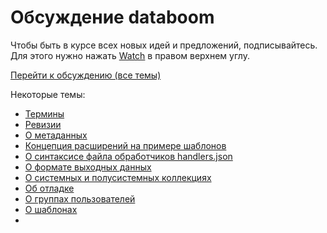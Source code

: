 # Обсуждение databoom
Чтобы быть в курсе всех новых идей и предложений, подписывайтесь.
Для этого нужно нажать [Watch](https://github.com/gimntut/databoom-talking/subscription) в правом верхнем углу.

[Перейти к обсуждению (все темы)](https://github.com/gimntut/databoom-talking/issues)

Некоторые темы:
* [Термины](https://github.com/gimntut/databoom-talking/issues/1)
* [Ревизии](https://github.com/gimntut/databoom-talking/issues/2)
* [О метаданных](https://github.com/gimntut/databoom-talking/issues/3)
* [Концепция расширений на примере шаблонов](https://github.com/gimntut/databoom-talking/issues/4)
* [О синтаксисе файла обработчиков handlers.json](https://github.com/gimntut/databoom-talking/issues/5)
* [О формате выходных данных](https://github.com/gimntut/databoom-talking/issues/6)
* [О системных и полусистемных коллекциях](https://github.com/gimntut/databoom-talking/issues/7)
* [Об отладке](https://github.com/gimntut/databoom-talking/issues/8)
* [О группах пользователей](https://github.com/gimntut/databoom-talking/issues/10)
* [О шаблонах](https://github.com/gimntut/databoom-talking/issues/11)
* [](https://github.com/gimntut/databoom-talking/issues/)
